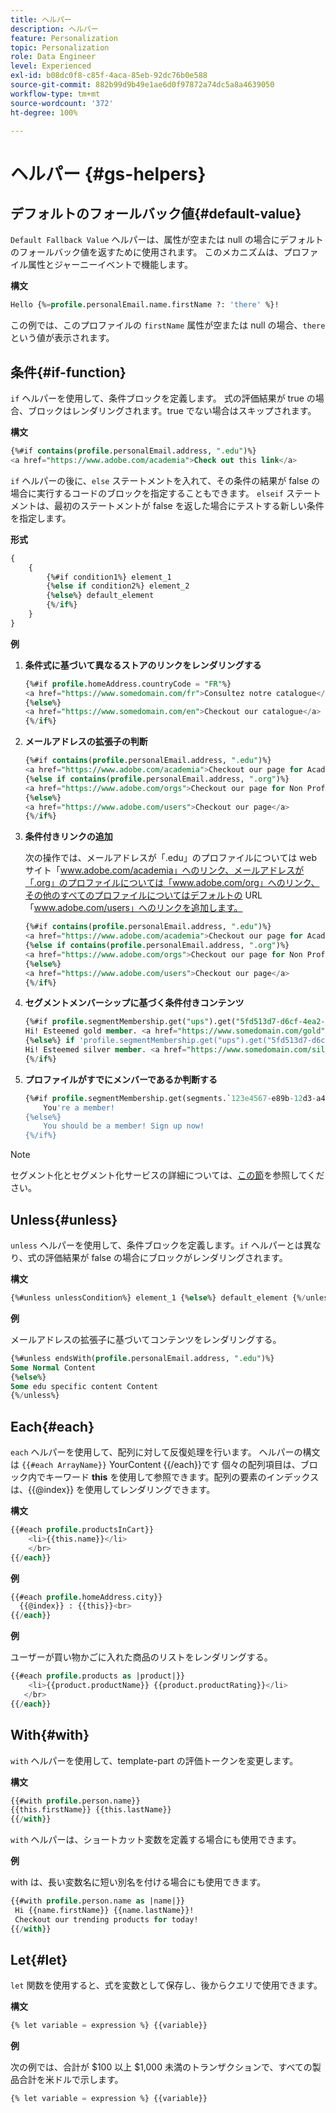 ```yaml
---
title: ヘルパー
description: ヘルパー
feature: Personalization
topic: Personalization
role: Data Engineer
level: Experienced
exl-id: b08dc0f8-c85f-4aca-85eb-92dc76b0e588
source-git-commit: 882b99d9b49e1ae6d0f97872a74dc5a8a4639050
workflow-type: tm+mt
source-wordcount: '372'
ht-degree: 100%

---
```


# ヘルパー {#gs-helpers}

## デフォルトのフォールバック値{#default-value}

`Default Fallback Value` ヘルパーは、属性が空または null の場合にデフォルトのフォールバック値を返すために使用されます。 このメカニズムは、プロファイル属性とジャーニーイベントで機能します。

**構文**

```sql
Hello {%=profile.personalEmail.name.firstName ?: 'there' %}!
```

この例では、このプロファイルの `firstName` 属性が空または null の場合、`there` という値が表示されます。

## 条件{#if-function}

`if` ヘルパーを使用して、条件ブロックを定義します。
式の評価結果が true の場合、ブロックはレンダリングされます。true でない場合はスキップされます。

**構文**

```sql
{%#if contains(profile.personalEmail.address, ".edu")%}
<a href="https://www.adobe.com/academia">Check out this link</a>
```

`if` ヘルパーの後に、`else` ステートメントを入れて、その条件の結果が false の場合に実行するコードのブロックを指定することもできます。
`elseif` ステートメントは、最初のステートメントが false を返した場合にテストする新しい条件を指定します。


**形式**

```sql
{
    {
        {%#if condition1%} element_1 
        {%else if condition2%} element_2 
        {%else%} default_element 
        {%/if%}
    }
}
```

**例**

1. **条件式に基づいて異なるストアのリンクをレンダリングする**

   ```sql
   {%#if profile.homeAddress.countryCode = "FR"%}
   <a href="https://www.somedomain.com/fr">Consultez notre catalogue</a>
   {%else%}
   <a href="https://www.somedomain.com/en">Checkout our catalogue</a>
   {%/if%}
   ```

1. **メールアドレスの拡張子の判断**

   ```sql
   {%#if contains(profile.personalEmail.address, ".edu")%}
   <a href="https://www.adobe.com/academia">Checkout our page for Academia personals</a>
   {%else if contains(profile.personalEmail.address, ".org")%}
   <a href="https://www.adobe.com/orgs">Checkout our page for Non Profits</a>
   {%else%}
   <a href="https://www.adobe.com/users">Checkout our page</a>
   {%/if%}
   ```

1. **条件付きリンクの追加**

   次の操作では、メールアドレスが「.edu」のプロファイルについては web サイト「www.adobe.com/academia」へのリンク、メールアドレスが「.org」のプロファイルについては「www.adobe.com/org」へのリンク、その他のすべてのプロファイルについてはデフォルトの URL「www.adobe.com/users」へのリンクを追加します。

   ```sql
   {%#if contains(profile.personalEmail.address, ".edu")%}
   <a href="https://www.adobe.com/academia">Checkout our page for Academia personals</a>
   {%else if contains(profile.personalEmail.address, ".org")%}
   <a href="https://www.adobe.com/orgs">Checkout our page for Non Profits</a>
   {%else%}
   <a href="https://www.adobe.com/users">Checkout our page</a>
   {%/if%}
   ```

1. **セグメントメンバーシップに基づく条件付きコンテンツ**

   ```sql
   {%#if profile.segmentMembership.get("ups").get("5fd513d7-d6cf-4ea2-856a-585150041a8b").status = "existing"%}
   Hi! Esteemed gold member. <a href="https://www.somedomain.com/gold">Checkout your exclusive perks </a>
   {%else%} if 'profile.segmentMembership.get("ups").get("5fd513d7-d6cf-4ea2-856a-585150041a8c").status = "existing"'%}
   Hi! Esteemed silver member. <a href="https://www.somedomain.com/silver">Checkout your exclusive perks </a>
   {%/if%}
   ```

1. **プロファイルがすでにメンバーであるか判断する**

   ```sql
   {%#if profile.segmentMembership.get(segments.`123e4567-e89b-12d3-a456-426614174000`.id)%}
       You're a member!
   {%else%}
       You should be a member! Sign up now!
   {%/if%}
   ```

>[!NOTE]
>
>セグメント化とセグメント化サービスの詳細については、[この節](../../segment/about-segments.md)を参照してください。


## Unless{#unless}

`unless` ヘルパーを使用して、条件ブロックを定義します。`if` ヘルパーとは異なり、式の評価結果が false の場合にブロックがレンダリングされます。

**構文**

```sql
{%#unless unlessCondition%} element_1 {%else%} default_element {%/unless%}
```

**例**

メールアドレスの拡張子に基づいてコンテンツをレンダリングする。

```sql
{%#unless endsWith(profile.personalEmail.address, ".edu")%}
Some Normal Content
{%else%}
Some edu specific content Content
{%/unless%}
```

## Each{#each}

`each` ヘルパーを使用して、配列に対して反復処理を行います。
ヘルパーの構文は ```{{#each ArrayName}}``` YourContent {{/each}}です
個々の配列項目は、ブロック内でキーワード **this** を使用して参照できます。配列の要素のインデックスは、{{@index}} を使用してレンダリングできます。

**構文**

```sql
{{#each profile.productsInCart}}
    <li>{{this.name}}</li>
    </br>
{{/each}}
```

**例**

```sql
{{#each profile.homeAddress.city}}
  {{@index}} : {{this}}<br>
{{/each}}
```

**例**

ユーザーが買い物かごに入れた商品のリストをレンダリングする。

```sql
{{#each profile.products as |product|}}
    <li>{{product.productName}} {{product.productRating}}</li>
   </br>
{{/each}}
```

## With{#with}

`with` ヘルパーを使用して、template-part の評価トークンを変更します。

**構文**

```sql
{{#with profile.person.name}}
{{this.firstName}} {{this.lastName}}
{{/with}}
```

`with` ヘルパーは、ショートカット変数を定義する場合にも使用できます。

**例**

with は、長い変数名に短い別名を付ける場合にも使用できます。

```sql
{{#with profile.person.name as |name|}}
 Hi {{name.firstName}} {{name.lastName}}!
 Checkout our trending products for today!
{{/with}}
```

## Let{#let}

`let` 関数を使用すると、式を変数として保存し、後からクエリで使用できます。

**構文**

```sql
{% let variable = expression %} {{variable}}
```

**例**

次の例では、合計が $100 以上 $1,000 未満のトランザクションで、すべての製品合計を米ドルで示します。

```sql
{% let variable = expression %} {{variable}}
```
